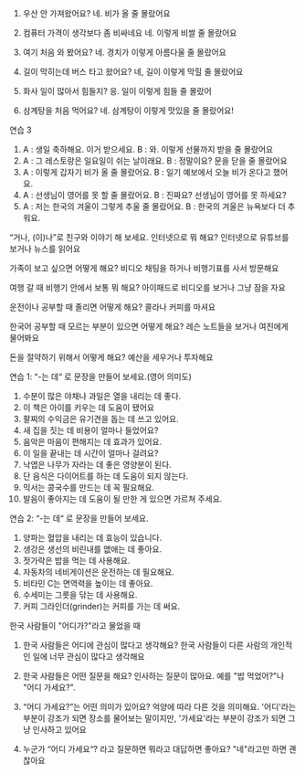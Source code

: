 1. 우산 안 가져왔어요?
   네. 비가 올 줄 몰랐어요

2. 컴퓨터 가격이 생각보다 좀 비싸네요
   네. 이렇게 비쌀 줄 몰랐어요

3. 여기 처음 와 봤어요?
   네. 경치가 이렇게 아름다울 줄 몰랐어요

4. 길이 막히는데 버스 타고 왔어요?
   네, 길이 이렇게 막힐 줄 몰랐어요

5. 화사 일이 많아서 힘들지?
   응. 일이 이렇게 힘들 줄 몰랐어

6. 삼계탕을 처음 먹어요?
   네. 삼계탕이 이렇게 맛있을 줄 몰랐어요!

연습 3

1. A : 생일 축하해요. 이거 받으세요.
   B : 와. 이렇게 선물까지 받을 줄 몰랐어요
2. A : 그 레스토랑은 일요일이 쉬는 날이래요.
   B : 정말이요? 문을 닫을 줄 몰랐어요
3. A : 이렇게 갑자기 비가 올 줄 몰랐어요.
   B : 일기 예보에서 오늘 비가 온다고 했어요.
4. A : 선생님이 영어를 못 할 줄 몰랐어요.
   B : 진짜요? 선생님이 영어를 못 하세요?
5. A : 저는 한국의 겨울이 그렇게 추울 줄 몰랐어요.
   B : 한국의 겨울은 뉴욕보다 더 추워요.

“거나, (이)나”로 친구와 이야기 해 보세요.
인터넷으로 뭐 해요?
인터넷으로 유튜브를 보거나 뉴스를 읽어요

가족이 보고 싶으면 어떻게 해요?
비디오 채팅을 하거나 비행기표를 사서 방문해요

여행 갈 때 비행기 안에서 보통 뭐 해요?
아이패드로 비디오를 보거나 그냥 잠을 자요

운전이나 공부할 때 졸리면 어떻게 해요?
콜라나 커피를 마셔요

한국어 공부할 때 모르는 부분이 있으면 어떻게 해요?
레슨 노트들을 보거나 여친에게 물어봐요

돈을 절약하기 위해서 어떻게 해요?
예산을 세우거나 투자해요

연습 1: “-는 데“ 로 문장을 만들어 보세요.(영어 의미도)

1. 수분이 많은 야채나 과일은 열을 내리는 데 좋다.
2. 이 책은 아이를 키우는 데 도움이 됐어요
3. 팔찌의 수익금은 유기견을 돕는 데 쓰고 있어요.
4. 새 집을 짓는 데 비용이 얼마나 들었어요?
5. 음악은 마음이 편해지는 데 효과가 있어요.
6. 이 일을 끝내는 데 시간이 얼마나 걸려요?
7. 낙엽은 나무가 자라는 데 좋은 영양분이 된다.
8. 단 음식은 다이어트를 하는 데 도움이 되지 않는다.
9. 믹서는 콩국수를 만드는 데 꼭 필요해요.
10. 발음이 좋아지는 데 도움이 될 만한 게 있으면 가르쳐 주세요.

연습 2: “-는 데“ 로 문장을 만들어 보세요.

1. 양파는 혈압을 내리는 데 효능이 있습니다.
2. 생강은 생선의 비린내를 앲애는 데 좋아요.
3. 젓가락은 밥을 먹는 데 사용해요.
4. 자동차의 네비게이션은 운전하는 데 필요해요.
5. 비타민 C는 면역력을 높이는 데 좋아요.
6. 수세미는 그릇을 닦는 데 사용해요.
7. 커피 그라인더(grinder)는 커피를 가는 데 써요.

한국 사람들이 "어디가?"라고 물었을 때

1. 한국 사람들은 어디에 관심이 많다고 생각해요?
   한국 사람들이 다른 사람의 개인적인 일에 너무 관심이 많다고 생각해요

2. 한국 사람들은 어떤 질문을 해요?
   인사하는 질문이 많아요. 예를 "밥 먹었어?"나 "어디 가세요?".

3. “어디 가세요?”는 어떤 의미가 있어요?
   억양에 따라 다른 것을 의미해요. '어디'라는 부분이 강조가 되면 장소를 물어보는 말이지만, '가세요'라는 부분이 강조가 되면 그냥 인사하고 있어요

4. 누군가 “어디 가세요“? 라고 질문하면 뭐라고 대답하면 좋아요?
   "네"라고만 하면 괜찮아요
